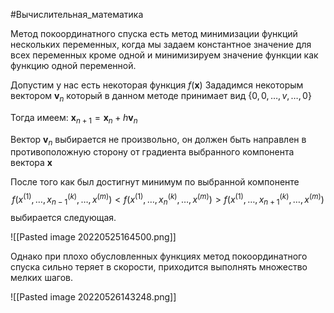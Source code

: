 #Вычислительная_математика 

Метод покоординатного спуска есть метод минимизации функций нескольких переменных, когда мы задаем константное значение для всех переменных кроме одной и минимизируем значение функции как функцию одной переменной.

Допустим у нас есть некоторая функция $f(\mathbf{x})$
Зададимся некоторым вектором $\mathbf{v}_{n}$ который в данном методе принимает вид $\{0, 0,\dots,v,\dots,0\}$

Тогда имеем: $\mathbf{x}_{n+1}=\mathbf{x}_{n}+h\mathbf{v}_{n}$

Вектор $\mathbf{v}_{n}$ выбирается не произвольно, он должен быть направлен в противоположную сторону от градиента выбранного компонента вектора $\mathbf{x}$

После того как был достигнут минимум по выбранной компоненте 
$$f(x^{(1)},\dots,x^{(k)}_{n-1},\dots,x^{(m)})<f(x^{(1)},\dots,x^{(k)}_{n},\dots,x^{(m)})>f(x^{(1)},\dots,x^{(k)}_{n+1},\dots,x^{(m)})$$
выбирается следующая. 

![[Pasted image 20220525164500.png]]

Однако при плохо обусловленных функциях метод покоординатного спуска сильно теряет в скорости, приходится выполнять множество мелких шагов.

![[Pasted image 20220526143248.png]]